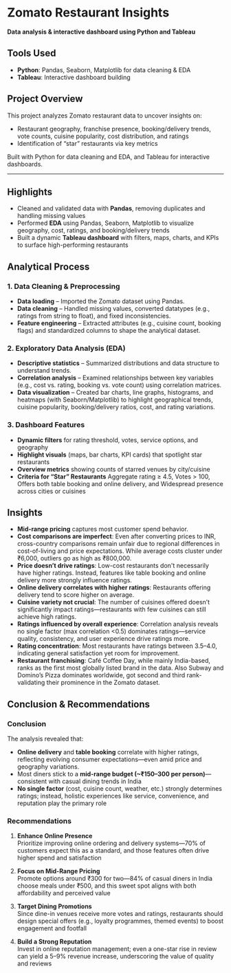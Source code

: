 # Zomato Restaurant Insights

**Data analysis & interactive dashboard using Python and Tableau**

## Tools Used
- **Python**: Pandas, Seaborn, Matplotlib for data cleaning & EDA  
- **Tableau**: Interactive dashboard building

##  Project Overview
This project analyzes Zomato restaurant data to uncover insights on:
- Restaurant geography, franchise presence, booking/delivery trends, vote counts, cuisine popularity, cost distribution, and ratings  
- Identification of “star” restaurants via key metrics

Built with Python for data cleaning and EDA, and Tableau for interactive dashboards.

---

##  Highlights
- Cleaned and validated data with **Pandas**, removing duplicates and handling missing values  
- Performed **EDA** using Pandas, Seaborn, Matplotlib to visualize geography, cost, ratings, and booking/delivery trends  
- Built a dynamic **Tableau dashboard** with filters, maps, charts, and KPIs to surface high-performing restaurants

##  Analytical Process

### 1. Data Cleaning & Preprocessing
- **Data loading** – Imported the Zomato dataset using Pandas.
- **Data cleaning** – Handled missing values, converted datatypes (e.g., ratings from string to float), and fixed inconsistencies.
- **Feature engineering** – Extracted attributes (e.g., cuisine count, booking flags) and standardized columns to shape the analytical dataset.

### 2. Exploratory Data Analysis (EDA)
- **Descriptive statistics** – Summarized distributions and data structure to understand trends.
- **Correlation analysis** – Examined relationships between key variables (e.g., cost vs. rating, booking vs. vote count) using correlation matrices. 
- **Data visualization** – Created bar charts, line graphs, histograms, and heatmaps (with Seaborn/Matplotlib) to highlight geographical trends, cuisine popularity, booking/delivery ratios, cost, and rating variations.

### 3. Dashboard Features
- **Dynamic filters** for rating threshold, votes, service options, and geography
- **Highlight visuals** (maps, bar charts, KPI cards) that spotlight star restaurants
- **Overview metrics** showing counts of starred venues by city/cuisine
- **Criteria for “Star” Restaurants**
  Aggregate rating ≥ 4.5,
  Votes > 100,
  Offers both table booking and online delivery, and
  Widespread presence across cities or cuisines


##  Insights
- **Mid-range pricing** captures most customer spend behavior.
- **Cost comparisons are imperfect**: Even after converting prices to INR, cross-country comparisons remain unfair due to regional differences in cost-of-living and price expectations. While average costs cluster under ₹6,000, outliers go as high as ₹800,000.
- **Price doesn’t drive ratings**: Low-cost restaurants don't necessarily have higher ratings. Instead, features like table booking and online delivery more strongly influence ratings.
- **Online delivery correlates with higher ratings**: Restaurants offering delivery tend to score higher on average.
- **Cuisine variety not crucial**: The number of cuisines offered doesn’t significantly impact ratings—restaurants with few cuisines can still achieve high ratings.
- **Ratings influenced by overall experience**: Correlation analysis reveals no single factor (max correlation <0.5) dominates ratings—service quality, consistency, and user experience drive ratings more.
- **Rating concentration**: Most restaurants have ratings between 3.5–4.0, indicating general satisfaction yet room for improvement.
- **Restaurant franchising**: Café Coffee Day, while mainly India-based, ranks as the first most globally listed brand in the data. Also Subway and Domino’s Pizza dominates worldwide, got second and third rank-validating their prominence in the Zomato dataset.

##  Conclusion & Recommendations

###  Conclusion  
The analysis revealed that:
- **Online delivery** and **table booking** correlate with higher ratings, reflecting evolving consumer expectations—even amid price and geography variations.  
- Most diners stick to a **mid-range budget (~₹150–300 per person)**—consistent with casual dining trends in India  
- **No single factor** (cost, cuisine count, weather, etc.) strongly determines ratings; instead, holistic experiences like service, convenience, and reputation play the primary role 

###  Recommendations

1. **Enhance Online Presence**  
   Prioritize improving online ordering and delivery systems—70% of customers expect this as a standard, and those features often drive higher spend and satisfaction 

2. **Focus on Mid-Range Pricing**  
   Promote options around ₹300 for two—84% of casual diners in India choose meals under ₹500, and this sweet spot aligns with both affordability and perceived value 

3. **Target Dining Promotions**  
   Since dine-in venues receive more votes and ratings, restaurants should design special offers (e.g., loyalty programmes, themed events) to boost engagement and footfall

4. **Build a Strong Reputation**  
   Invest in online reputation management; even a one-star rise in review can yield a 5–9% revenue increase, underscoring the value of quality and reviews 



